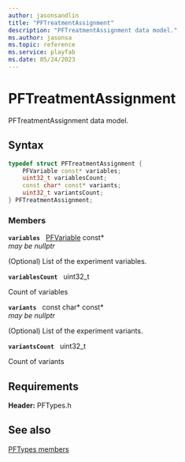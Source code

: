 ```yaml
---
author: jasonsandlin
title: "PFTreatmentAssignment"
description: "PFTreatmentAssignment data model."
ms.author: jasonsa
ms.topic: reference
ms.service: playfab
ms.date: 05/24/2023
---
```


# PFTreatmentAssignment  

PFTreatmentAssignment data model.  

## Syntax  
  
```cpp
typedef struct PFTreatmentAssignment {  
    PFVariable const* variables;  
    uint32_t variablesCount;  
    const char* const* variants;  
    uint32_t variantsCount;  
} PFTreatmentAssignment;  
```
  
### Members  
  
**`variables`** &nbsp; [PFVariable](pfvariable.md) const*  
*may be nullptr*  
  
(Optional) List of the experiment variables.
  
**`variablesCount`** &nbsp; uint32_t  
  
Count of variables
  
**`variants`** &nbsp; const char* const*  
*may be nullptr*  
  
(Optional) List of the experiment variants.
  
**`variantsCount`** &nbsp; uint32_t  
  
Count of variants
  
  
## Requirements  
  
**Header:** PFTypes.h
  
## See also  
[PFTypes members](../pftypes_members.md)  

  
  
